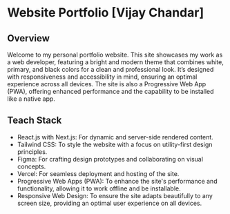 # Website Portfolio [Vijay Chandar]

## Overview
Welcome to my personal portfolio website. This site showcases my work as a web developer, featuring a bright and modern theme that combines white, primary, and black colors for a clean and professional look. It’s designed with responsiveness and accessibility in mind, ensuring an optimal experience across all devices. The site is also a Progressive Web App (PWA), offering enhanced performance and the capability to be installed like a native app.

## Teach Stack
- React.js with Next.js: For dynamic and server-side rendered content.
- Tailwind CSS: To style the website with a focus on utility-first design principles.
- Figma: For crafting design prototypes and collaborating on visual concepts.
- Vercel: For seamless deployment and hosting of the site.
- Progressive Web Apps (PWA): To enhance the site's performance and functionality, allowing it to work offline and be installable.
- Responsive Web Design: To ensure the site adapts beautifully to any screen size, providing an optimal user experience on all devices.
